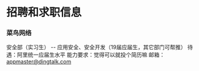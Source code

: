 # 招聘和求职信息

### 菜鸟网络
安全部（实习生） -- 应用安全、安全开发（19届应届生，其它部门可帮推）
待遇：阿里统一应届生水平
能力要求：觉得可以就投个简历嘛
邮箱：appmaster@dingtalk.com
